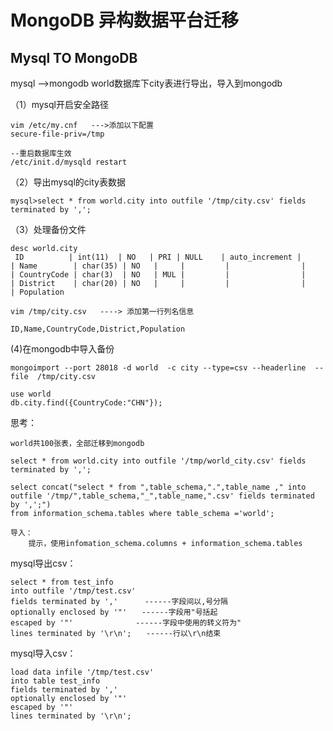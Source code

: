 # MongoDB 异构数据平台迁移

## Mysql TO MongoDB

mysql —–>mongodb
world数据库下city表进行导出，导入到mongodb

（1）mysql开启安全路径

```mysql
vim /etc/my.cnf   --->添加以下配置
secure-file-priv=/tmp

--重启数据库生效
/etc/init.d/mysqld restart
```

（2）导出mysql的city表数据

```mysql
mysql>select * from world.city into outfile '/tmp/city.csv' fields terminated by ',';
```

（3）处理备份文件

```mysql
desc world.city
 ID          | int(11)  | NO   | PRI | NULL    | auto_increment |
| Name        | char(35) | NO   |     |         |                |
| CountryCode | char(3)  | NO   | MUL |         |                |
| District    | char(20) | NO   |     |         |                |
| Population

vim /tmp/city.csv   ----> 添加第一行列名信息

ID,Name,CountryCode,District,Population
```

(4)在mongodb中导入备份

```mysql
mongoimport --port 28018 -d world  -c city --type=csv --headerline  --file  /tmp/city.csv

use world
db.city.find({CountryCode:"CHN"});
```

思考：

```mysql
world共100张表，全部迁移到mongodb

select * from world.city into outfile '/tmp/world_city.csv' fields terminated by ',';

select concat("select * from ",table_schema,".",table_name ," into outfile '/tmp/",table_schema,"_",table_name,".csv' fields terminated by ',';")
from information_schema.tables where table_schema ='world';

导入：
    提示，使用infomation_schema.columns + information_schema.tables
```

mysql导出csv：

```mysql
select * from test_info   
into outfile '/tmp/test.csv'   
fields terminated by ','　　　 ------字段间以,号分隔
optionally enclosed by '"'　　------字段用"号括起
escaped by '"'   　　　　　　 ------字段中使用的转义符为"
lines terminated by '\r\n';　　------行以\r\n结束
```

mysql导入csv：

```mysql
load data infile '/tmp/test.csv'
into table test_info
fields terminated by ','
optionally enclosed by '"'
escaped by '"'
lines terminated by '\r\n';
```